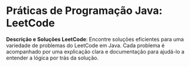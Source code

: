 # Práticas de Programação Java: LeetCode 

**Descrição e Soluções LeetCode**: Encontre soluções eficientes para uma variedade de problemas do LeetCode em Java. Cada problema é acompanhado por uma explicação clara e documentação para ajudá-lo a entender a lógica por trás da solução.
